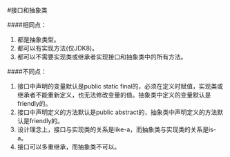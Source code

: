 #接口和抽象类

####相同点：
1. 都是抽象类型。
2. 都可以有实现方法(仅JDK8)。
3. 都可以不需要实现类或继承者实现接口和抽象类中的所有方法。

####不同点：
1. 接口中声明的变量默认是public static final的，必须在定义时赋值，实现类或继承者不能重新定义，也无法修改变量的值。抽象类中定义的变量默认是friendly的。
2. 接口中声明定义的方法默认是public abstract的，抽象类中声明定义的方法默认是friendly的。
3. 设计理念上，接口与实现类的关系是like-a，而抽象类与实现类的关系是is-a。
4. 接口可以多重继承，而抽象类不可以。
